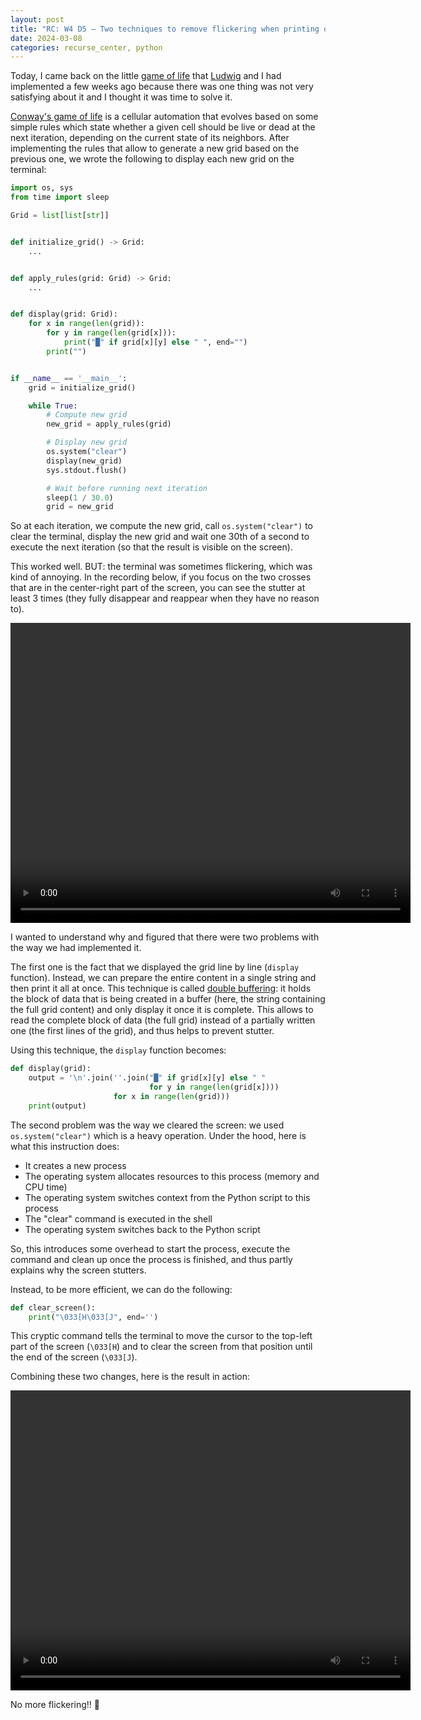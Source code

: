 ```yaml
---
layout: post
title: "RC: W4 D5 — Two techniques to remove flickering when printing on the terminal"
date: 2024-03-08
categories: recurse_center, python
---
```


Today, I came back on the little [game of life](https://github.com/MaudGautier/game-of-life-one-hour)
that [Ludwig](https://github.com/ludwigschubert) and I had implemented a few weeks ago because there was one thing was
not very satisfying about it and I thought it was time to solve it.

[Conway's game of life](https://en.wikipedia.org/wiki/Conway%27s_Game_of_Life) is a cellular automation that evolves
based on some simple rules which state whether a given cell should be live or dead at the next iteration, depending on
the current state of its neighbors.
After implementing the rules that allow to generate a new grid based on the previous one, we wrote the following to
display each new grid on the terminal:

```python
import os, sys
from time import sleep

Grid = list[list[str]]


def initialize_grid() -> Grid:
    ...


def apply_rules(grid: Grid) -> Grid:
    ...


def display(grid: Grid):
    for x in range(len(grid)):
        for y in range(len(grid[x])):
            print("█" if grid[x][y] else " ", end="")
        print("")


if __name__ == '__main__':
    grid = initialize_grid()

    while True:
        # Compute new grid
        new_grid = apply_rules(grid)

        # Display new grid
        os.system("clear")
        display(new_grid)
        sys.stdout.flush()

        # Wait before running next iteration
        sleep(1 / 30.0)
        grid = new_grid
```

So at each iteration, we compute the new grid, call `os.system("clear")` to clear the terminal, display the new grid and
wait one 30th of a second to execute the next iteration (so that the result is visible on the screen).

This worked well. BUT: the terminal was sometimes flickering, which was kind of annoying.
In the recording below, if you focus on the two crosses that are in the center-right part of the screen, you can see the
stutter at least 3 times (they fully disappear and reappear when they have no reason to).

<video width="640" height="480" controls>
  <source src="/assets/posts/2024-03-08-RC-W04-D5/with_flickering_final.mov" type="video/mp4">
  Your browser does not support the video tag.
</video>

I wanted to understand why and figured that there were two problems with the way we had implemented it.

The first one is the fact that we displayed the grid line by line (`display` function).
Instead, we can prepare the entire content in a single string and then print it all at once.
This technique is called [double buffering](https://en.wikipedia.org/wiki/Multiple_buffering): it holds the block of
data that is being created in a buffer (here, the string containing the full grid content) and only display it once it
is complete.
This allows to read the complete block of data (the full grid) instead of a partially written one (the first lines of
the grid), and thus helps to prevent stutter.

Using this technique, the `display` function becomes:

```python
def display(grid):
    output = '\n'.join(''.join("█" if grid[x][y] else " "
                               for y in range(len(grid[x])))
                       for x in range(len(grid)))
    print(output)
```

The second problem was the way we cleared the screen: we used `os.system("clear")` which is a heavy operation.
Under the hood, here is what this instruction does:

- It creates a new process
- The operating system allocates resources to this process (memory and CPU time)
- The operating system switches context from the Python script to this process
- The "clear" command is executed in the shell
- The operating system switches back to the Python script

So, this introduces some overhead to start the process, execute the command and clean up once the process is finished,
and thus partly explains why the screen stutters.

Instead, to be more efficient, we can do the following:

```python
def clear_screen():
    print("\033[H\033[J", end='')
```

This cryptic command tells the terminal to move the cursor to the top-left part of the screen (`\033[H`) and to clear
the screen from that position until the end of the screen (`\033[J`).

Combining these two changes, here is the result in action:

<video width="640" height="480" controls>
  <source src="/assets/posts/2024-03-08-RC-W04-D5/without_flickering_final.mov" type="video/mp4">
  Your browser does not support the video tag.
</video>


No more flickering!! 🍾
